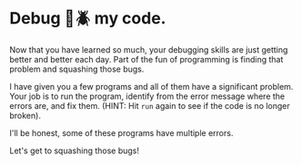 # Debug 🚫🪲 my code.

 Now that you have learned so much, your debugging skills are just getting better and better each day. Part of the fun of programming is finding that problem and squashing those bugs. 

I have given you a few programs and all of them have a significant problem. Your job is to run the program, identify from the error message where the errors are, and fix them. (HINT: Hit `run` again to see if the code is no longer broken).

I'll be honest, some of these programs have multiple errors.

Let's get to squashing those bugs!


